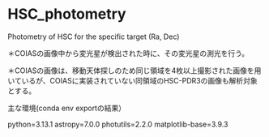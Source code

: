 # HSC_photometry
Photometry of HSC for the specific target (Ra, Dec)

＊COIASの画像中から変光星が検出された時に、その変光星の測光を行う。

＊COIASの画像は、移動天体探しのため同じ領域を4枚以上撮影された画像を用いているが、COIASに実装されていない同領域のHSC-PDR3の画像も解析対象とする。

主な環境(conda env exportの結果）

python=3.13.1
astropy=7.0.0
photutils=2.2.0
matplotlib-base=3.9.3
